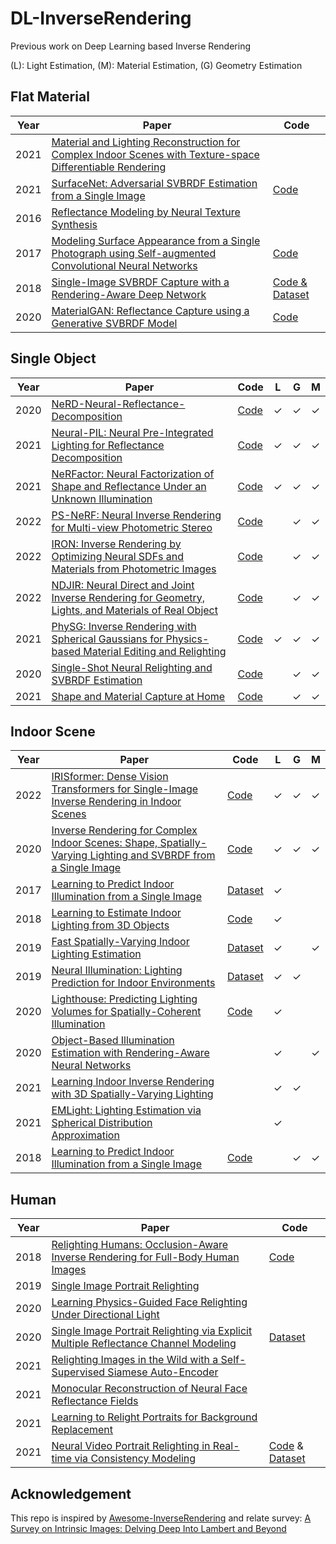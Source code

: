 # DL-InverseRendering
Previous work on Deep Learning based Inverse Rendering

(L): Light Estimation, (M): Material Estimation, (G) Geometry Estimation

## Flat Material

|Year|Paper|Code|
|-|-|-|
|2021|[Material and Lighting Reconstruction for Complex Indoor Scenes with Texture-space Differentiable Rendering](http://rgl.epfl.ch/publications/NimierDavid2021Material)||
|2021|[SurfaceNet: Adversarial SVBRDF Estimation from a Single Image](https://openaccess.thecvf.com/content/ICCV2021/html/Vecchio_SurfaceNet_Adversarial_SVBRDF_Estimation_From_a_Single_Image_ICCV_2021_paper.html)|[Code](https://github.com/perceivelab/surfacenet)|
|2016|[Reflectance Modeling by Neural Texture Synthesis](https://mediatech.aalto.fi/publications/graphics/NeuralSVBRDF/)||
|2017|[Modeling Surface Appearance from a Single Photograph using Self-augmented Convolutional Neural Networks](https://arxiv.org/abs/1809.00886)|[Code](https://github.com/msraig/self-augmented-net)|
|2018|[Single-Image SVBRDF Capture with a Rendering-Aware Deep Network](https://arxiv.org/abs/1810.09718)|[Code & Dataset](https://repo-sam.inria.fr/fungraph/deep-materials/)|
|2020|[MaterialGAN: Reflectance Capture using a Generative SVBRDF Model](https://shuangz.com/projects/materialgan-sa20/)|[Code](https://github.com/tflsguoyu/materialgan)|


## Single Object

|Year|Paper|Code|L|G|M|
|-|-|-|-|-|-|
|2020|[NeRD-Neural-Reflectance-Decomposition](https://arxiv.org/abs/2012.03918)|[Code](https://github.com/cgtuebingen/nerd-neural-reflectance-decomposition)|&#10003;|&#10003;|&#10003;|
|2021|[Neural-PIL: Neural Pre-Integrated Lighting for Reflectance Decomposition](https://arxiv.org/abs/2110.14373)|[Code](https://github.com/cgtuebingen/Neural-PIL)|&#10003;|&#10003;|&#10003;|
|2021|[NeRFactor: Neural Factorization of Shape and Reflectance Under an Unknown Illumination](https://arxiv.org/abs/2106.01970)|[Code](https://github.com/google/nerfactor)|&#10003;|&#10003;|&#10003;|
|2022|[PS-NeRF: Neural Inverse Rendering for Multi-view Photometric Stereo](https://arxiv.org/abs/2207.11406)|[Code](https://github.com/ywq/psnerf)||&#10003;|&#10003;|
|2022|[IRON: Inverse Rendering by Optimizing Neural SDFs and Materials from Photometric Images](https://arxiv.org/abs/2204.02232)|[Code](https://github.com/Kai-46/IRON)||&#10003;|&#10003;|
|2022|[NDJIR: Neural Direct and Joint Inverse Rendering for Geometry, Lights, and Materials of Real Object](https://arxiv.org/abs/2302.00675)|[Code](https://github.com/sony/ndjir)||&#10003;|&#10003;|
|2021|[PhySG: Inverse Rendering with Spherical Gaussians for Physics-based Material Editing and Relighting](https://kai-46.github.io/PhySG-website/)|[Code](https://github.com/Kai-46/PhySG)|&#10003;|&#10003;|&#10003;|
|2020|[Single-Shot Neural Relighting and SVBRDF Estimation](https://cseweb.ucsd.edu/~viscomp/projects/ECCV20NeuralRelighting/)|[Code](https://github.com/ssangx/NeuralRelighting)||&#10003;|&#10003;|
|2021|[Shape and Material Capture at Home](https://arxiv.org/abs/2104.06397)|[Code](https://github.com/dlichy/ShapeAndMaterial)||&#10003;|&#10003;|

## Indoor Scene

|Year|Paper|Code|L|G|M|
|-|-|-|-|-|-|
|2022|[IRISformer: Dense Vision Transformers for Single-Image Inverse Rendering in Indoor Scenes](https://arxiv.org/abs/2206.08423)|[Code](https://github.com/Morpheus3000/PIE-Net)|&#10003;|&#10003;|&#10003;|
|2020|[Inverse Rendering for Complex Indoor Scenes: Shape, Spatially-Varying Lighting and SVBRDF from a Single Image](http://cseweb.ucsd.edu/~viscomp/projects/CVPR20InverseIndoor/)|[Code](http://cseweb.ucsd.edu/~viscomp/projects/CVPR20InverseIndoor/)|&#10003;|&#10003;|&#10003;|
|2017|[Learning to Predict Indoor Illumination from a Single Image](https://arxiv.org/abs/1704.00090)|[Dataset](http://indoor.hdrdb.com/)|&#10003;|||
|2018|[Learning to Estimate Indoor Lighting from 3D Objects](https://arxiv.org/abs/1806.03994)|[Code](https://github.com/weberhen/learning_indoor_lighting)|&#10003;|||
|2019|[Fast Spatially-Varying Indoor Lighting Estimation](https://arxiv.org/abs/1906.03799)|[Dataset](https://lvsn.github.io/fastindoorlight/)|&#10003;||&#10003;|
|2019|[Neural Illumination: Lighting Prediction for Indoor Environments](https://illumination.cs.princeton.edu/)|[Dataset](https://niessner.github.io/Matterport/)|&#10003;|&#10003;||
|2020|[Lighthouse: Predicting Lighting Volumes for Spatially-Coherent Illumination](https://people.eecs.berkeley.edu/~pratul/lighthouse/)|[Code](https://github.com/pratulsrinivasan/lighthouse)|&#10003;|||
|2020|[Object-Based Illumination Estimation with Rendering-Aware Neural Networks](https://www.ecva.net/papers/eccv_2020/papers_ECCV/papers/123600375.pdf)||&#10003;||&#10003;|
|2021|[Learning Indoor Inverse Rendering with 3D Spatially-Varying Lighting](https://nv-tlabs.github.io/inverse-rendering-3d-lighting/)||&#10003;|&#10003;||
|2021|[EMLight: Lighting Estimation via Spherical Distribution Approximation](https://arxiv.org/abs/2012.11116)||&#10003;|||
|2018|[Learning to Predict Indoor Illumination from a Single Image](https://cseweb.ucsd.edu/~viscomp/projects/SIGA18ShapeSVBRDF/)|[Code](https://github.com/lzqsd/SingleImageShapeAndSVBRDF)||&#10003;|&#10003;|

## Human

|Year|Paper|Code|
|-|-|-|
|2018|[Relighting Humans: Occlusion-Aware Inverse Rendering for Full-Body Human Images](http://kanamori.cs.tsukuba.ac.jp/projects/relighting_human/)|[Code](http://kanamori.cs.tsukuba.ac.jp/projects/relighting_human/)|
|2019|[Single Image Portrait Relighting](https://arxiv.org/abs/1905.00824)||
|2020|[Learning Physics-Guided Face Relighting Under Directional Light](https://openaccess.thecvf.com/content_CVPR_2020/html/Nestmeyer_Learning_Physics-Guided_Face_Relighting_Under_Directional_Light_CVPR_2020_paper.html)||
|2020|[Single Image Portrait Relighting via Explicit Multiple Reflectance Channel Modeling](https://dl.acm.org/doi/abs/10.1145/3414685.3417824)|[Dataset](https://sireer.github.io/projects/FLM_project/)|
|2021|[Relighting Images in the Wild with a Self-Supervised Siamese Auto-Encoder](https://openaccess.thecvf.com/content/WACV2021/html/Liu_Relighting_Images_in_the_Wild_With_a_Self-Supervised_Siamese_Auto-Encoder_WACV_2021_paper.html)||
|2021|[Monocular Reconstruction of Neural Face Reflectance Fields](https://arxiv.org/abs/2008.10247)||
|2021|[Learning to Relight Portraits for Background Replacement](https://augmentedperception.github.io/total_relighting/)||
|2021|[Neural Video Portrait Relighting in Real-time via Consistency Modeling](https://zhanglongwen.com/projects/nvpr/)|[Code](https://github.com/ZoneLikeWonderland/Neural-Video-Portrait-Relighting-in-Real-time-via-Consistency-Modeling) & [Dataset](https://zhanglongwen.com/projects/nvpr/dataset.html)|

## Acknowledgement
This repo is inspired by [Awesome-InverseRendering](https://github.com/tkuri/Awesome-InverseRendering) and relate survey: [A Survey on Intrinsic Images: Delving Deep Into Lambert and Beyond](https://arxiv.org/abs/2112.03842)